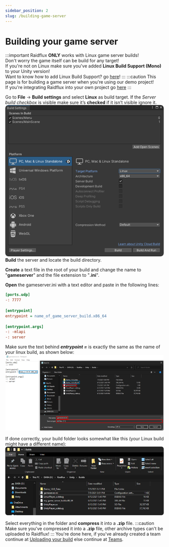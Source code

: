 ```yaml
---
sidebar_position: 2
slug: /building-game-server
---
```


# Building your game server 

:::important
Raidflux **ONLY** works with Linux game server builds!  
Don't worry the game itself can be build for any target!   
If you're not on Linux make sure you've added **Linux Build Support (Mono)** to your Unity version!  
Want to know how to add Linux Build Support? go [here](../preparing-unity.md)!
:::
:::caution
This page is for building a game server when you're using our demo project!  
If you're integrating Raidflux into your own project go [here](../integrate/building-game-server-integrate)
:::

Go to **File** -> **Build settings** and select **Linux** as build target.
If the *Server build checkbox* is visible make sure it’s **checked** if it isn’t visible ignore it.  
![build-target-linux](./assets/build-target-linux.png)  
**Build** the server and locate the build directory.  

**Create** a text file in the root of your build and change the name to "**gameserver**" and the file extension to "**.ini**".  

**Open** the gameserver.ini with a text editor and paste in the following lines:
```ini
[ports.udp] 
-: 7777

[entrypoint]
entrypoint = name_of_game_server_build.x86_64

[entrypoint.args]
-: -mlapi
-: server
```

Make sure the text behind ***entrypoint =*** is exactly the same as the name of your linux build, as shown below:
![gameserver-save](./assets/gameserver-ini.png)  

If done correctly, your build folder looks somewhat like this (your Linux build might have a different name):
![build-folder](./assets/build-folder.png)  

Select everything in the folder and **compress** it into a **.zip** file.
:::caution
Make sure you've compressed it into a **.zip** file, other archive types can't be uploaded to Raidflux!
:::
You're done here, if you've already created a team continue at [Uploading your build](./../../raidflux-console/builds#uploading-your-build) else continue at [Teams](./../../account-teams).
